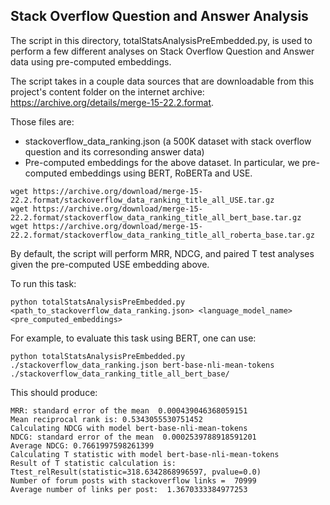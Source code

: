 ## Stack Overflow Question and Answer Analysis

The script in this directory, totalStatsAnalysisPreEmbedded.py, is used to perform a few different analyses on Stack Overflow Question and Answer data using pre-computed embeddings.   

The script takes in a couple data sources that are downloadable from this project's content folder on the internet archive: https://archive.org/details/merge-15-22.2.format.  

Those files are:
- stackoverflow_data_ranking.json (a 500K dataset with stack overflow question and its corresonding answer data)
- Pre-computed embeddings for the above dataset. In particular, we pre-computed embeddings using BERT, RoBERTa and USE. 

```
wget https://archive.org/download/merge-15-22.2.format/stackoverflow_data_ranking_title_all_USE.tar.gz
wget https://archive.org/download/merge-15-22.2.format/stackoverflow_data_ranking_title_all_bert_base.tar.gz
wget https://archive.org/download/merge-15-22.2.format/stackoverflow_data_ranking_title_all_roberta_base.tar.gz
```


By default, the script will perform MRR, NDCG, and paired T test analyses given the pre-computed USE embedding above.

To run this task:
```
python totalStatsAnalysisPreEmbedded.py <path_to_stackoverflow_data_ranking.json> <language_model_name> <pre_computed_embeddings>
```

For example, to evaluate this task using BERT, one can use:
```
python totalStatsAnalysisPreEmbedded.py ./stackoverflow_data_ranking.json bert-base-nli-mean-tokens ./stackoverflow_data_ranking_title_all_bert_base/ 
```

This should produce:
```
MRR: standard error of the mean  0.000439046368059151
Mean reciprocal rank is: 0.5343055530751452
Calculating NDCG with model bert-base-nli-mean-tokens
NDCG: standard error of the mean  0.0002539788918591201
Average NDCG: 0.7661997598261399
Calculating T statistic with model bert-base-nli-mean-tokens
Result of T statistic calculation is: Ttest_relResult(statistic=318.6342868996597, pvalue=0.0)
Number of forum posts with stackoverflow links =  70999
Average number of links per post:  1.3670333384977253

```
